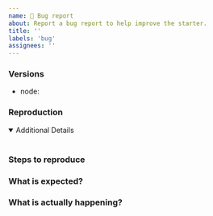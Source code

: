 ```yaml
---
name: 🚨 Bug report
about: Report a bug report to help improve the starter.
title: ''
labels: 'bug'
assignees: ''
---
```


<!-- 💙 Thanks for your time to make this starter better with your feedback 💙

👍 A properly detailed bug report can save a LOT of time and help fixing issues as soon as possible.
-->

### Versions

- node: <!-- ex: v14.15.0 -->

### Reproduction

<!-- If possible link to a minimal test case, without a reproduction, it is so hard to address problems :( -->

<details open>
<summary>Additional Details</summary>
<br>
<!-- Attaching `package.json`, dependencies, logs or code snippets would help to find the issue -->
</details>

### Steps to reproduce

### What is expected?

### What is actually happening?
